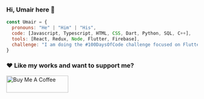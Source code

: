 ### Hi, Umair here 👋 

```javascript
const Umair = {
  pronouns: "He" | "Him" | "His",
  code: [Javascript, Typescript, HTML, CSS, Dart, Python, SQL, C++],
  tools: [React, Redux, Node, Flutter, Firebase],
  challenge: "I am doing the #100DaysOfCode challenge focused on Flutter and React"
}
```

### ♥ Like my works and want to support me?
<a href="https://www.buymeacoffee.com/umairnawaz" target="_blank"><img src="https://cdn.buymeacoffee.com/buttons/v2/default-blue.png" alt="Buy Me A Coffee" style="height: 45px !important;width: 162.75px !important;" ></a>
